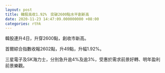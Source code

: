 ```yaml
---
layout: post
title: 韓股高收1.92%　突破2600點水平創新高
date: 2020-11-23 14:47:09.000000000 +08:00
categories: rthk
---
```


韓股連升4日，升穿2600點，創收市新高。

首爾綜合指數收報2602點，升49點，升幅1.92%。

三星電子及SK海力士，分別急升逾4%及逾3%，受惠於需求前景好轉、明年盈利前景樂觀。
